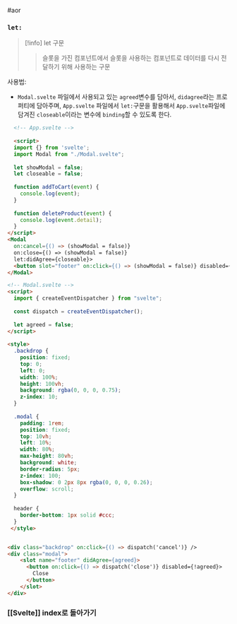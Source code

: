 #aor
### `let:`
>[!info]
>let 구문
>
>> 슬롯을 가진 컴포넌트에서 슬롯을 사용하는 컴포넌트로 데이터를 다시 전달하기 위해 사용하는 구문

사용법:
- `Modal.svelte` 파일에서 사용되고 있는 `agreed`변수를 담아서, `didagree`라는 프로퍼티에 담아주며, `App.svelte` 파일에서 `let:`구문을 활용해서 `App.svelte`파일에 담겨진 `closeable`이라는 변수에 `binding`할 수 있도록 한다.

```html
  <!-- App.svelte -->
  
  <script>
  import {} from 'svelte';
  import Modal from "./Modal.svelte";
  
  let showModal = false;
  let closeable = false;
  
  function addToCart(event) {
    console.log(event);
  }
  
  function deleteProduct(event) {
    console.log(event.detail);
  }
</script>
<Modal
  on:cancel={() => (showModal = false)}
  on:close={() => (showModal = false)}
  let:didAgree={closeable}>
  <button slot="footer" on:click={() => (showModal = false)} disabled={!closeable}>Confirm</button>
</Modal>
```

```html
<!-- Modal.svelte -->
<script>
  import { createEventDispatcher } from "svelte";
  
  const dispatch = createEventDispatcher();
  
  let agreed = false;
</script>
  
<style>
  .backdrop {
    position: fixed;
    top: 0;
    left: 0;
    width: 100%;
    height: 100vh;
    background: rgba(0, 0, 0, 0.75);
    z-index: 10;
  }
  
  .modal {
    padding: 1rem;
    position: fixed;
    top: 10vh;
    left: 10%;
    width: 80%;
    max-height: 80vh;
    background: white;
    border-radius: 5px;
    z-index: 100;
    box-shadow: 0 2px 8px rgba(0, 0, 0, 0.26);
    overflow: scroll;
  }
  
  header {
    border-bottom: 1px solid #ccc;
  }
 </style>


<div class="backdrop" on:click={() => dispatch('cancel')} />
<div class="modal">
    <slot name="footer" didAgree={agreed}>
      <button on:click={() => dispatch('close')} disabled={!agreed}>
        Close
      </button>
    </slot>
</div>
```

### [[Svelte]] index로 돌아가기